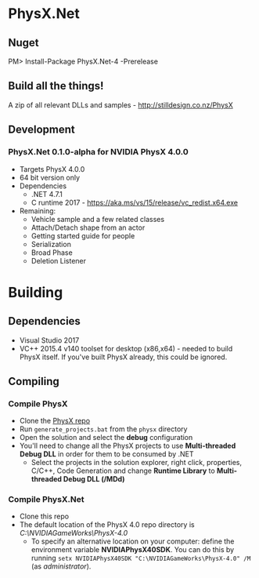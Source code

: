 PhysX.Net
=========

Nuget
-----
PM> Install-Package PhysX.Net-4 -Prerelease

Build all the things!
--------------
A zip of all relevant DLLs and samples - http://stilldesign.co.nz/PhysX

Development
-----------
### PhysX.Net 0.1.0-alpha for NVIDIA PhysX 4.0.0
* Targets PhysX 4.0.0
* 64 bit version only
* Dependencies
	* .NET 4.7.1
	* C runtime 2017 - https://aka.ms/vs/15/release/vc_redist.x64.exe
* Remaining:
    * Vehicle sample and a few related classes
    * Attach/Detach shape from an actor
    * Getting started guide for people
    * Serialization
    * Broad Phase
    * Deletion Listener

# Building
## Dependencies
* Visual Studio 2017
* VC++ 2015.4 v140 toolset for desktop (x86,x64) - needed to build PhysX itself. If you've built PhysX already, this could be ignored.

## Compiling
### Compile PhysX
* Clone the [PhysX repo](https://github.com/NVIDIAGameWorks/PhysX)
* Run ```generate_projects.bat``` from the ```physx``` directory
* Open the solution and select the **debug** configuration
* You'll need to change all the PhysX projects to use **Multi-threaded Debug DLL** in order for them to be consumed by .NET
  * Select the projects in the solution explorer, right click, properties, C/C++, Code Generation and change **Runtime Library** to **Multi-threaded Debug DLL (/MDd)**
### Compile PhysX.Net
* Clone this repo
* The default location of the PhysX 4.0 repo directory is *C:\NVIDIAGameWorks\PhysX-4.0*
  * To specify an alternative location on your computer: define the environment variable **NVIDIAPhysX40SDK**. You can do this by running ```setx NVIDIAPhysX40SDK "C:\NVIDIAGameWorks\PhysX-4.0" /M``` (as *administrator*).
